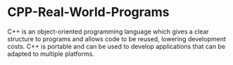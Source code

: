 # CPP-Real-World-Programs
C++ is an object-oriented programming language which gives a clear structure to programs and allows code to be reused, lowering development costs. C++ is portable and can be used to develop applications that can be adapted to multiple platforms.

